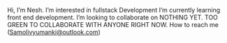 Hi, I’m Nesh.
I’m interested in fullstack Development
I’m currently learning front end development.
I’m looking to collaborate on NOTHING YET. TOO GREEN TO COLLABORATE WITH ANYONE RIGHT NOW.
How to reach me (Samolivyumanki@outlook.com)

<!---
Samolivyu/Samolivyu is a ✨ special ✨ repository because its `README.md` (this file) appears on your GitHub profile.
You can click the Preview link to take a look at your changes.
--->
